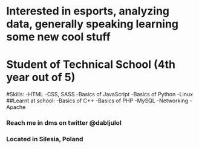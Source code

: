 # Interested in esports, analyzing data, generally speaking learning some new cool stuff
# Student of Technical School (4th year out of 5)

#Skills:
-HTML
-CSS, SASS
-Basics of JavaScript
-Basics of Python
-Linux
##Learnt at school:
-Basics of C++
-Basics of PHP
-MySQL
-Networking
-Apache

### Reach me in dms on twitter @dabljulol
### Located in Silesia, Poland
